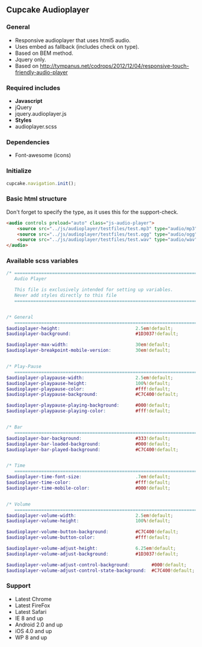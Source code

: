## Cupcake Audioplayer

### General
- Responsive audioplayer that uses html5 audio.
- Uses embed as fallback (includes check on type).
- Based on BEM method.
- Jquery only.
- Based on http://tympanus.net/codrops/2012/12/04/responsive-touch-friendly-audio-player


### Required includes
- **Javascript**
 - jQuery
 - jquery.audioplayer.js
- **Styles**
 - audioplayer.scss


### Dependencies
- Font-awesome (icons)


### Initialize
```javascript
cupcake.navigation.init();
```

### Basic html structure
Don't forget to specify the type, as it uses this for the support-check.
```html
<audio controls preload="auto" class="js-audio-player">
    <source src="../js/audioplayer/testfiles/test.mp3" type="audio/mp3"/>
    <source src="../js/audioplayer/testfiles/test.ogg" type="audio/ogg"/>
    <source src="../js/audioplayer/testfiles/test.wav" type="audio/wav"/>
</audio>
```
### Available scss variables
```scss
/* ==========================================================================
   Audio Player

   This file is exclusively intended for setting up variables.
   Never add styles directly to this file
   ========================================================================== */


/* General
   ========================================================================== */
$audioplayer-height:                            2.5em!default;
$audioplayer-background:                        #1D3037!default;

$audioplayer-max-width:                         30em!default;
$audioplayer-breakpoint-mobile-version:         30em!default;


/* Play-Pause
   ========================================================================== */
$audioplayer-playpause-width:                   2.5em!default;
$audioplayer-playpause-height:                  100%!default;
$audioplayer-playpause-color:                   #fff!default;
$audioplayer-playpause-background:              #C7C400!default;

$audioplayer-playpause-playing-background:      #000!default;
$audioplayer-playpause-playing-color:           #fff!default;


/* Bar
   ========================================================================== */
$audioplayer-bar-background:                    #333!default;
$audioplayer-bar-loaded-background:             #000!default;
$audioplayer-bar-played-background:             #C7C400!default;


/* Time
   ========================================================================== */
$audioplayer-time-font-size:                    .7em!default;
$audioplayer-time-color:                        #fff!default;
$audioplayer-time-mobile-color:                 #000!default;


/* Volume
   ========================================================================== */
$audioplayer-volume-width:                      2.5em!default;
$audioplayer-volume-height:                     100%!default;

$audioplayer-volume-button-background:          #C7C400!default;
$audioplayer-volume-button-color:               #fff!default;

$audioplayer-volume-adjust-height:              6.25em!default;
$audioplayer-volume-adjust-background:          #1D3037!default;

$audioplayer-volume-adjust-control-background:        #000!default;
$audioplayer-volume-adjust-control-state-background:  #C7C400!default;

```


### Support

- Latest Chrome
- Latest FireFox
- Latest Safari
- IE 8 and up
- Android 2.0 and up
- iOS 4.0 and up
- WP 8 and up
